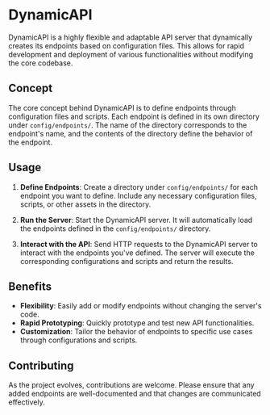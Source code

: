 # DynamicAPI

DynamicAPI is a highly flexible and adaptable API server that dynamically creates its endpoints based on configuration files. This allows for rapid development and deployment of various functionalities without modifying the core codebase.

## Concept

The core concept behind DynamicAPI is to define endpoints through configuration files and scripts. Each endpoint is defined in its own directory under `config/endpoints/`. The name of the directory corresponds to the endpoint's name, and the contents of the directory define the behavior of the endpoint.

## Usage

1. **Define Endpoints**: Create a directory under `config/endpoints/` for each endpoint you want to define. Include any necessary configuration files, scripts, or other assets in the directory.

2. **Run the Server**: Start the DynamicAPI server. It will automatically load the endpoints defined in the `config/endpoints/` directory.

3. **Interact with the API**: Send HTTP requests to the DynamicAPI server to interact with the endpoints you've defined. The server will execute the corresponding configurations and scripts and return the results.

## Benefits

- **Flexibility**: Easily add or modify endpoints without changing the server's code.
- **Rapid Prototyping**: Quickly prototype and test new API functionalities.
- **Customization**: Tailor the behavior of endpoints to specific use cases through configurations and scripts.

## Contributing

As the project evolves, contributions are welcome. Please ensure that any added endpoints are well-documented and that changes are communicated effectively.